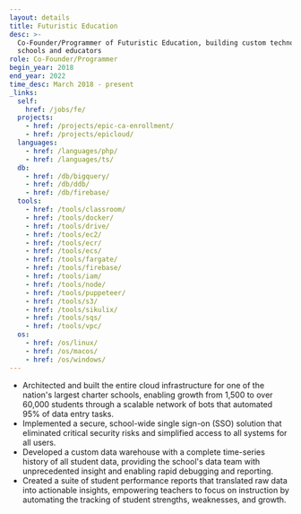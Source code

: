 ```yaml
---
layout: details
title: Futuristic Education
desc: >-
  Co-Founder/Programmer of Futuristic Education, building custom technology for
  schools and educators
role: Co-Founder/Programmer
begin_year: 2018
end_year: 2022
time_desc: March 2018 - present
_links:
  self:
    href: /jobs/fe/
  projects:
    - href: /projects/epic-ca-enrollment/
    - href: /projects/epicloud/
  languages:
    - href: /languages/php/
    - href: /languages/ts/
  db:
    - href: /db/bigquery/
    - href: /db/ddb/
    - href: /db/firebase/
  tools:
    - href: /tools/classroom/
    - href: /tools/docker/
    - href: /tools/drive/
    - href: /tools/ec2/
    - href: /tools/ecr/
    - href: /tools/ecs/
    - href: /tools/fargate/
    - href: /tools/firebase/
    - href: /tools/iam/
    - href: /tools/node/
    - href: /tools/puppeteer/
    - href: /tools/s3/
    - href: /tools/sikulix/
    - href: /tools/sqs/
    - href: /tools/vpc/
  os:
    - href: /os/linux/
    - href: /os/macos/
    - href: /os/windows/
---
```


- Architected and built the entire cloud infrastructure for one of the nation's largest charter schools, enabling growth from 1,500 to over 60,000 students through a scalable network of bots that automated 95% of data entry tasks.
- Implemented a secure, school-wide single sign-on (SSO) solution that eliminated critical security risks and simplified access to all systems for all users.
- Developed a custom data warehouse with a complete time-series history of all student data, providing the school's data team with unprecedented insight and enabling rapid debugging and reporting.
- Created a suite of student performance reports that translated raw data into actionable insights, empowering teachers to focus on instruction by automating the tracking of student strengths, weaknesses, and growth.
